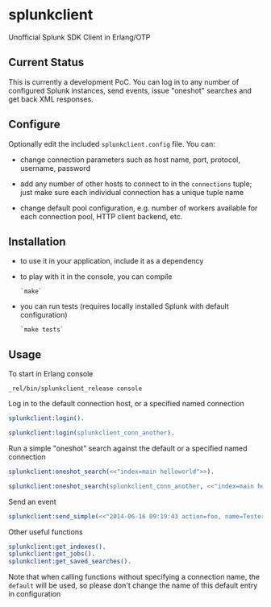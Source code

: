 splunkclient
============

Unofficial Splunk SDK Client in Erlang/OTP

Current Status
--------------

This is currently a development PoC. You can log in to any number of configured Splunk instances, send events, issue "oneshot" searches and get back XML responses.

Configure
---------

Optionally edit the included `splunkclient.config` file. You can:

* change connection parameters such as host name, port, protocol, username, password

* add any number of other hosts to connect to in the `connections` tuple; just make sure each individual connection has a unique tuple name

* change default pool configuration, e.g. number of workers available for each connection pool, HTTP client backend, etc.

Installation
------------

* to use it in your application, include it as a dependency

* to play with it in the console, you can compile

      `make`

* you can run tests (requires locally installed Splunk with default configuration)

      `make tests`

Usage
-----

To start in Erlang console

```
_rel/bin/splunkclient_release console
```

Log in to the default connection host, or a specified named connection

```erlang
splunkclient:login().

splunkclient:login(splunkclient_conn_another).
```

Run a simple "oneshot" search against the default or a specified named connection

```erlang
splunkclient:oneshot_search(<<"index=main helloworld">>).

splunkclient:oneshot_search(splunkclient_conn_another, <<"index=main helloworld">>).
```

Send an event

```erlang
splunkclient:send_simple(<<"2014-06-16 09:19:43 action=foo, name=Tester, type=Record">>, [{<<"host">>,<<"localhost">>},{<<"source">>,<<"testing1">>},{<"sourcetype">>,<<"test-type">>}]).
```

Other useful functions

```erlang
splunkclient:get_indexes().
splunkclient:get_jobs().
splunkclient:get_saved_searches().
```

Note that when calling functions without specifying a connection name, the `default` will be used, so please don't change the name of this default entry in configuration
